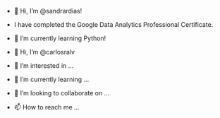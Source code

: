 - 👋 Hi, I’m @sandrardias!
-   I have completed the Google Data Analytics Professional Certificate.
- 🌱 I’m currently learning Python!


- 👋 Hi, I’m @carlosralv
- 👀 I’m interested in ...
- 🌱 I’m currently learning ...
- 💞️ I’m looking to collaborate on ...
- 📫 How to reach me ...

<!---
sandrardias/sandrardias is a ✨ special ✨ repository because its `README.md` (this file) appears on your GitHub profile.
You can click the Preview link to take a look at your changes.
--->
